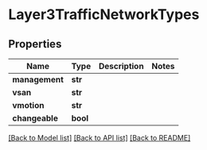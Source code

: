 # Layer3TrafficNetworkTypes

## Properties
Name | Type | Description | Notes
------------ | ------------- | ------------- | -------------
**management** | **str** |  | 
**vsan** | **str** |  | 
**vmotion** | **str** |  | 
**changeable** | **bool** |  | 

[[Back to Model list]](../README.md#documentation-for-models) [[Back to API list]](../README.md#documentation-for-api-endpoints) [[Back to README]](../README.md)

